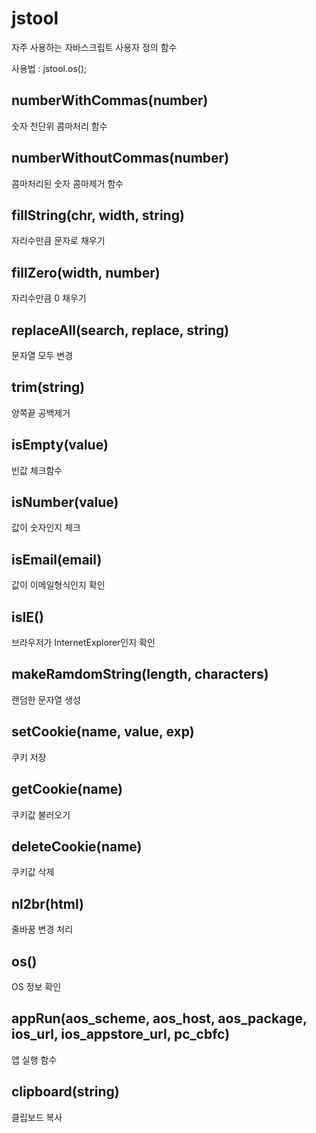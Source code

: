 # jstool
자주 사용하는 자바스크립트 사용자 정의 함수

사용법 : jstool.os();


## numberWithCommas(number)
숫자 천단위 콤마처리 함수

## numberWithoutCommas(number)
콤마처리된 숫자 콤마제거 함수

## fillString(chr, width, string)
자리수만큼 문자로 채우기

## fillZero(width, number)
자리수만큼 0 채우기

## replaceAll(search, replace, string)
문자열 모두 변경

## trim(string)
양쪽끝 공백제거

## isEmpty(value)
빈값 체크함수

## isNumber(value)
값이 숫자인지 체크

## isEmail(email)
값이 이메일형식인지 확인

## isIE()
브라우저가 InternetExplorer인지 확인

## makeRamdomString(length, characters)
랜덤한 문자열 생성

## setCookie(name, value, exp)
쿠키 저장

## getCookie(name)
쿠키값 불러오기

## deleteCookie(name)
쿠키값 삭제

## nl2br(html)
줄바꿈 변경 처리

## os()
OS 정보 확인

## appRun(aos_scheme, aos_host, aos_package, ios_url, ios_appstore_url, pc_cbfc)
앱 실행 함수

## clipboard(string)
클립보드 복사